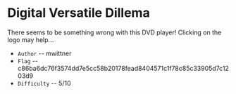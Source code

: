 # Digital Versatile Dillema

There seems to be something wrong with this DVD player! Clicking on the logo may help...

* `Author` -- mwittner
* `Flag` -- c86ba6dc76f3574dd7e5cc58b20178fead8404571c1f78c85c33905d7c1203d9
* `Difficulty` -- 5/10
